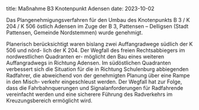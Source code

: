 title: Maßnahme B3 Knotenpunkt Adensen
date: 2023-10-02

Das Plangenehmigungsverfahren für den Umbau des Knotenpunkts B 3 / K 204 / K 506
östlich Adensen im Zuge der B 3, Pattensen – Delligsen (Stadt Pattensen, Gemeinde
Nordstemmen) wurde genehmigt. 

Planerisch berücksichtigt waren bislang zwei Auffangradwege südlich der K 506 und nörd-
lich der K 204. Der Wegfall des freien Rechtsabbiegers im nordwestlichen Quadranten er-
möglicht den Bau eines weiteren Auffangradwegs in Richtung Adensen. Im südöstlichen
Quadranten verbessert sich die Situation für die in Richtung Schulenburg abbiegenden
Radfahrer, die abweichend von der genehmigten Planung über eine Rampe in den Misch-
verkehr eingeschleust werden. Der Wegfall hat zur Folge, dass die Fahrbahnquerungen
und Signalanforderungen für Radfahrende vereinfacht werden und eine sicherere Führung
des Radverkehrs im Kreuzungsbereich ermöglicht wird. 


